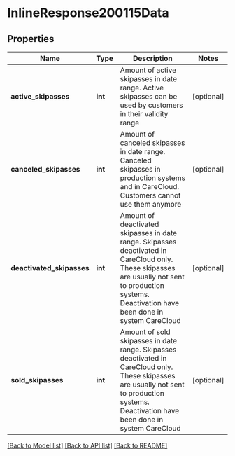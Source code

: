 # InlineResponse200115Data

## Properties
Name | Type | Description | Notes
------------ | ------------- | ------------- | -------------
**active_skipasses** | **int** | Amount of active skipasses in date range. Active skipasses can be used by customers in their validity range | [optional] 
**canceled_skipasses** | **int** | Amount of canceled skipasses in date range. Canceled skipasses in production systems and in CareCloud. Customers cannot use them anymore | [optional] 
**deactivated_skipasses** | **int** | Amount of deactivated skipasses in date range. Skipasses deactivated in CareCloud only. These skipasses are usually not sent to production systems. Deactivation have been done in system CareCloud | [optional] 
**sold_skipasses** | **int** | Amount of sold skipasses in date range. Skipasses deactivated in CareCloud only. These skipasses are usually not sent to production systems. Deactivation have been done in system CareCloud | [optional] 

[[Back to Model list]](../../README.md#documentation-for-models) [[Back to API list]](../../README.md#documentation-for-api-endpoints) [[Back to README]](../../README.md)

